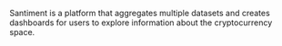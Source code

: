 Santiment is a platform that aggregates multiple datasets and creates dashboards for users to explore information about the cryptocurrency space.